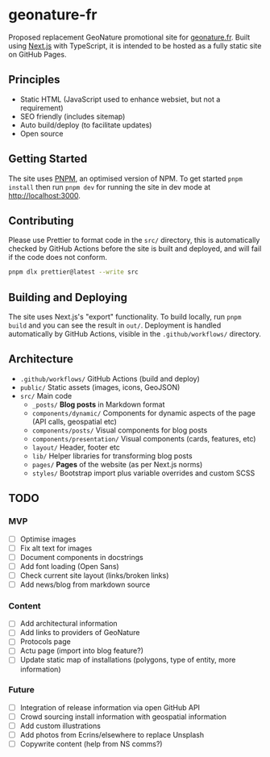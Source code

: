 # geonature-fr

Proposed replacement GeoNature promotional site for [geonature.fr](https://geonature.fr). Built using [Next.js](https://nextjs.org/) with TypeScript, it is intended to be hosted as a fully static site on GitHub Pages.

## Principles

- Static HTML (JavaScript used to enhance websiet, but not a requirement)
- SEO friendly (includes sitemap)
- Auto build/deploy (to facilitate updates)
- Open source

## Getting Started

The site uses [PNPM](https://pnpm.io/), an optimised version of NPM. To get started `pnpm install` then run `pnpm dev` for running the site in dev mode at [http://localhost:3000](http://localhost:3000).

## Contributing

Please use Prettier to format code in the `src/` directory, this is automatically checked by GitHub Actions before the site is built and deployed, and will fail if the code does not conform.

```bash
pnpm dlx prettier@latest --write src
```

## Building and Deploying

The site uses Next.js's "export" functionality. To build locally, run `pnpm build` and you can see the result in `out/`. Deployment is handled automatically by GitHub Actions, visible in the `.github/workflows/` directory.

## Architecture

- `.github/workflows/` GitHub Actions (build and deploy)
- `public/` Static assets (images, icons, GeoJSON)
- `src/` Main code
  - `_posts/` **Blog posts** in Markdown format
  - `components/dynamic/` Components for dynamic aspects of the page (API calls, geospatial etc)
  - `components/posts/` Visual components for blog posts
  - `components/presentation/` Visual components (cards, features, etc)
  - `layout/` Header, footer etc
  - `lib/` Helper libraries for transforming blog posts
  - `pages/` **Pages** of the website (as per Next.js norms)
  - `styles/` Bootstrap import plus variable overrides and custom SCSS

## TODO

### MVP

- [ ] Optimise images
- [ ] Fix alt text for images
- [ ] Document components in docstrings
- [ ] Add font loading (Open Sans)
- [ ] Check current site layout (links/broken links)
- [ ] Add news/blog from markdown source

### Content

- [ ] Add architectural information
- [ ] Add links to providers of GeoNature
- [ ] Protocols page
- [ ] Actu page (import into blog feature?)
- [ ] Update static map of installations (polygons, type of entity, more information)

### Future

- [ ] Integration of release information via open GitHub API
- [ ] Crowd sourcing install information with geospatial information
- [ ] Add custom illustrations
- [ ] Add photos from Ecrins/elsewhere to replace Unsplash
- [ ] Copywrite content (help from NS comms?)
